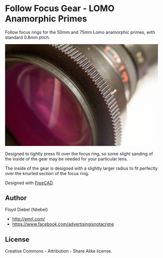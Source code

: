 Follow Focus Gear - LOMO Anamorphic Primes
=============

Follow focus rings for the 50mm and 75mm Lomo anamorphic primes, with standard 0.8mm ptich.

![Image](https://github.com/fdiebel/lomo-anamorphic-primes-ff/blob/master/img/01.jpg)

Designed to tightly press fit over the focus ring, so some slight sanding of the inside of the gear may be needed for your particular lens.

The inside of the gear is designed with a slightly larger radius to fit perfectly over the knurled section of the focus ring.

Designed with [FreeCAD](http://www.freecadweb.org/).

Author
--------
Floyd Diebel (fdiebel)
* <http://emrl.com/>
* <https://www.facebook.com/advertisingisnotacrime> 

License
--------
Creative Commons - Attribution - Share Alike license.  
